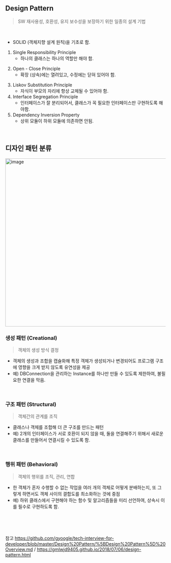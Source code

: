 ## Design Pattern
> SW 재사용성, 호환성, 유지 보수성을 보장하기 위한 일종의 설계 기법

<br>

- SOLID (객체지향 설계 원칙)을 기초로 함.

1) Single Responsibility Principle
    - 하나의 클래스는 하나의 역할만 해야 함.
2. Open - Close Principle
    - 확장 (상속)에는 열려있고, 수정에는 닫혀 있어야 함.
3) Liskov Substitution Principle
    - 자식이 부모의 자리에 항상 교체될 수 있어야 함.
4) Interface Segregation Principle
    - 인터페이스가 잘 분리되어서, 클래스가 꼭 필요한 인터페이스만 구현하도록 해야함.
5) Dependency Inversion Property
    - 상위 모듈이 하위 모듈에 의존하면 안됨.

<br>

## 디자인 패턴 분류

<img width="527" alt="image" src="https://user-images.githubusercontent.com/66426083/170427160-a30eae7f-1d65-4e8d-ab30-7fd5d6b6b6df.png">


### 생성 패턴 (Creational) 
> 객체의 생성 방식 결정

- 객체의 생성과 조합을 캡슐화해 특정 객체가 생성되거나 변경되어도 프로그램 구조에 영향을 크게 받지 않도록 유연성을 제공
- 예) DBConnection을 관리하는 Instance를 하나만 만들 수 있도록 제한하여, 불필요한 연결을 막음.


<br>


### 구조 패턴 (Structural)
> 객체간의 관계를 조직

- 클래스나 객체를 조합해 더 큰 구조를 만드는 패턴
- 예) 2개의 인터페이스가 서로 호환이 되지 않을 때, 둘을 연결해주기 위해서 새로운 클래스를 만들어서 연결시킬 수 있도록 함.


<br>

### 행위 패턴 (Behavioral) 
> 객체의 행위를 조직, 관리, 연합

- 한 객체가 혼자 수행할 수 없는 작업을 여러 개의 객체로 어떻게 분배하는지, 또 그렇게 하면서도 객체 사이의 결합도를 최소화하는 것에 중점
- 예) 하위 클래스에서 구현해야 하는 함수 및 알고리즘들을 미리 선언하여, 상속시 이를 필수로 구현하도록 함.



<br>
<br>
<br>

참고 https://github.com/gyoogle/tech-interview-for-developer/blob/master/Design%20Pattern/%5BDesign%20Pattern%5D%20Overview.md / https://gmlwjd9405.github.io/2018/07/06/design-pattern.html
